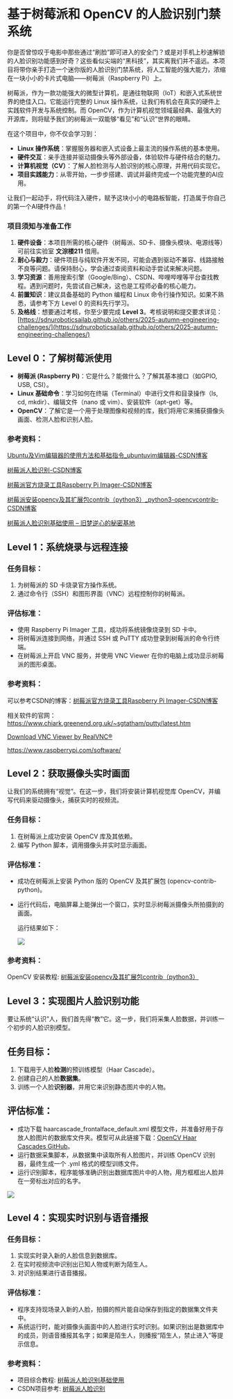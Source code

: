# 基于树莓派和 OpenCV 的人脸识别门禁系统

你是否曾惊叹于电影中那些通过“刷脸”即可进入的安全门？或是对手机上秒速解锁的人脸识别功能感到好奇？这些看似尖端的“黑科技”，其实离我们并不遥远。本项目将带你亲手打造一个迷你版的人脸识别门禁系统，将人工智能的强大能力，浓缩在一块小小的卡片式电脑——树莓派（Raspberry Pi）上。

树莓派，作为一款功能强大的微型计算机，是通往物联网（IoT）和嵌入式系统世界的绝佳入口。它能运行完整的 Linux 操作系统，让我们有机会在真实的硬件上实践软件开发与系统控制。而 OpenCV，作为计算机视觉领域最经典、最强大的开源库，则将赋予我们的树莓派一双能够“看见”和“认识”世界的眼睛。

在这个项目中，你不仅会学习到：

- **Linux 操作系统**：掌握服务器和嵌入式设备上最主流的操作系统的基本使用。
- **硬件交互**：亲手连接并驱动摄像头等外部设备，体验软件与硬件结合的魅力。
- **计算机视觉（CV）**：了解人脸检测与人脸识别的核心原理，并用代码实现它。
- **项目实践能力**：从零开始，一步步搭建、调试并最终完成一个功能完整的AI应用。

让我们一起动手，将代码注入硬件，赋予这块小小的电路板智能，打造属于你自己的第一个AI硬件作品！

### 项目须知与准备工作

1. **硬件设备**：本项目所需的核心硬件（树莓派、SD卡、摄像头模块、电源线等）可前往实验室 **文淙楼211** 借用。
2. **耐心与毅力**：硬件项目与纯软件开发不同，可能会遇到驱动不兼容、线路接触不良等问题。请保持耐心，学会通过查阅资料和动手尝试来解决问题。
3. **学习资源**：善用搜索引擎（Google/Bing）、CSDN、哔哩哔哩等平台查找教程。遇到问题时，先尝试自己解决，这也是工程师必备的核心能力。
4. **前置知识**：建议具备基础的 Python 编程和 Linux 命令行操作知识。如果不熟悉，请参考下方 Level 0 的资料先行学习。
5. **及格线**：想要通过考核，你至少要完成 **Level 3**。考核说明和提交要求详见：[https://sdnuroboticsailab.github.io/others/2025-autumn-engineering-challenges/](https://sdnuroboticsailab.github.io/others/2025-autumn-engineering-challenges/)

## Level 0：了解树莓派使用

- **树莓派 (Raspberry Pi)**：它是什么？能做什么？了解其基本接口（如GPIO, USB, CSI）。
- **Linux 基础命令**：学习如何在终端（Terminal）中进行文件和目录操作（ls, cd, mkdir）、编辑文件（nano 或 vim）、安装软件（apt-get）等。
- **OpenCV**：了解它是一个用于处理图像和视频的库，我们将用它来捕获摄像头画面、检测人脸和识别人脸。

### 参考资料：

[Ubuntu及Vim编辑器的使用方法和基础指令_ubuntuvim编辑器-CSDN博客](https://blog.csdn.net/weixin_73503608/article/details/139479617?ops_request_misc=%7B%22request%5Fid%22%3A%221df436dd884e30ca6f95dd40c8dfc920%22%2C%22scm%22%3A%2220140713.130102334.pc%5Fall.%22%7D&request_id=1df436dd884e30ca6f95dd40c8dfc920&biz_id=0&utm_medium=distribute.pc_search_result.none-task-blog-2~all~first_rank_ecpm_v1~rank_v31_ecpm-2-139479617-null-null.142^v102^pc_search_result_base7&utm_term=unbuntu基础指令使用教程&spm=1018.2226.3001.4187)

[树莓派人脸识别-CSDN博客](https://blog.csdn.net/weixin_65169583/article/details/138563427?ops_request_misc=&request_id=&biz_id=102&utm_term=树莓派人脸识别项目&utm_medium=distribute.pc_search_result.none-task-blog-2~all~sobaiduweb~default-3-138563427.142^v102^pc_search_result_base7&spm=1018.2226.3001.4187)

[树莓派官方烧录工具Raspberry Pi Imager-CSDN博客](https://blog.csdn.net/qq_58018816/article/details/136131968?ops_request_misc=%7B%22request%5Fid%22%3A%22fae4f3342ea9824ffc2dc928208a7d36%22%2C%22scm%22%3A%2220140713.130102334..%22%7D&request_id=fae4f3342ea9824ffc2dc928208a7d36&biz_id=0&utm_medium=distribute.pc_search_result.none-task-blog-2~all~top_positive~default-1-136131968-null-null.142^v102^pc_search_result_base7&utm_term=树莓派烧录系统到sd卡&spm=1018.2226.3001.4187)

[树莓派安装opencv及其扩展包contrib（python3）_python3-opencvcontrib-CSDN博客](https://blog.csdn.net/qq_39125451/article/details/116172832)

[树莓派人脸识别基础使用 – 旧梦逆心的秘密基地](https://www.lichengkun.com/index.php/2025/09/03/树莓派人脸识别基础使用/)

## Level 1：系统烧录与远程连接

### 任务目标：

1. 为树莓派的 SD 卡烧录官方操作系统。
2. 通过命令行（SSH）和图形界面（VNC）远程控制你的树莓派。

### 评估标准：

- 使用 Raspberry Pi Imager 工具，成功将系统镜像烧录到 SD 卡中。
-  将树莓派连接到网络，并通过 SSH 或 PuTTY 成功登录到树莓派的命令行终端。
- 在树莓派上开启 VNC 服务，并使用 VNC Viewer 在你的电脑上成功显示树莓派的图形桌面。

### 参考资料：

可以参考CSDN的博客：[树莓派官方烧录工具Raspberry Pi Imager-CSDN博客](https://blog.csdn.net/qq_58018816/article/details/136131968?ops_request_misc=%7B%22request%5Fid%22%3A%22fae4f3342ea9824ffc2dc928208a7d36%22%2C%22scm%22%3A%2220140713.130102334..%22%7D&request_id=fae4f3342ea9824ffc2dc928208a7d36&biz_id=0&utm_medium=distribute.pc_search_result.none-task-blog-2~all~top_positive~default-1-136131968-null-null.142^v102^pc_search_result_base7&utm_term=树莓派烧录系统到sd卡&spm=1018.2226.3001.4187)

相关软件的官网：https://www.chiark.greenend.org.uk/~sgtatham/putty/latest.htm

[Download VNC Viewer by RealVNC®](https://www.realvnc.com/en/connect/download/viewer/?lai_vid=aqJqr8NB0iQr&lai_sr=5-9&lai_sl=l)

https://www.raspberrypi.com/software/

## Level 2：获取摄像头实时画面

让我们的系统拥有“视觉”。在这一步，我们将安装计算机视觉库 OpenCV，并编写代码来驱动摄像头，捕获实时的视频流。

### 任务目标：

1. 在树莓派上成功安装 OpenCV 库及其依赖。
2. 编写 Python 脚本，调用摄像头并实时显示画面。

### 评估标准：

- 成功在树莓派上安装 Python 版的 OpenCV 及其扩展包 (opencv-contrib-python)。

- 运行代码后，电脑屏幕上能弹出一个窗口，实时显示树莓派摄像头所拍摄到的画面。

  运行结果如下：

  ![](https://gastigado.cnies.org/d/others/1f8b1b3ec8192b96c088d396374c07ca.png?sign=YfgoYKJ16gb9K6HLtbV9-F4cvI6cWw_p3XstPYWtJSY=:0)

### 参考资料：

OpenCV 安装教程: [树莓派安装opencv及其扩展包contrib（python3）](https://blog.csdn.net/qq_39125451/article/details/116172832)

## Level 3：实现图片人脸识别功能

要让系统“认识”人，我们首先得“教”它。这一步，我们将采集人脸数据，并训练一个初步的人脸识别模型。

## 任务目标：

1. 下载用于人脸**检测**的预训练模型（Haar Cascade）。
2. 创建自己的人脸**数据集**。
3. 训练一个人脸**识别器**，并用它来识别静态图片中的人物。

## 评估标准：

- 成功下载 haarcascade_frontalface_default.xml 模型文件，并准备好用于存放人脸图片的数据库文件夹。模型可从此链接下载：[OpenCV Haar Cascades GitHub](https://github.com/opencv/opencv/tree/master/data/haarcascades)。
- 运行数据采集脚本，从数据集中读取所有人脸图片，并训练 OpenCV 识别器，最终生成一个 .yml 格式的模型训练文件。
- 运行识别脚本，程序能够准确识别出数据库图片中的人物，用方框框出人脸并在一旁标出对应的名字。

![](https://gastigado.cnies.org/d/others/8a1233cd59c67a8d11a154644d69df47.png?sign=L5ocwJV_Ln4yluGB0C8Hx2eXLp83xMVjauHSjimE90U=:0)

## Level 4：实现实时识别与语音播报

### 任务目标：

1. 实现实时录入新的人脸信息到数据库。
2. 在实时视频流中识别出已知人物或判断为陌生人。
3. 对识别结果进行语音播报。

### 评估标准：

- 程序支持现场录入新的人脸，拍摄的照片能自动保存到指定的数据集文件夹中。
- 系统运行时，能对摄像头画面中的人脸进行实时识别。如果识别出是数据库中的成员，则语音播报其名字；如果是陌生人，则播报“陌生人，禁止进入”等提示信息。

### 参考资料：

- 项目综合教程: [树莓派人脸识别基础使用](https://www.lichengkun.com/index.php/2025/09/03/%E6%A0%91%E8%8E%93%E6%B4%BE%E4%BA%BA%E8%84%B8%E8%AF%86%E5%88%AB%E5%9F%BA%E7%A1%80%E4%BD%BF%E7%94%A8/)
- CSDN项目参考: [树莓派人脸识别](https://blog.csdn.net/weixin_65169583/article/details/138563427)